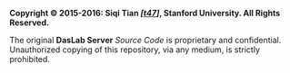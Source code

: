 **Copyright &copy; 2015-2016: Siqi Tian _[[t47](https://t47.io/)]_, Stanford University. All Rights Reserved.**

The original **DasLab Server** _Source Code_ is proprietary and confidential. Unauthorized copying of this repository, via any medium, is strictly prohibited.
